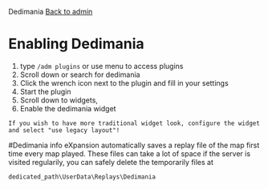 ﻿Dedimania
[Back to admin](admin.md)<br>

# Enabling Dedimania
1. type `/adm plugins` or use menu to access plugins
2. Scroll down or search for dedimania
3. Click the wrench icon next to the plugin and fill in your settings
4. Start the plugin
5. Scroll down to widgets,
6. Enable the dedimania widget

```
If you wish to have more traditional widget look, configure the widget and select "use legacy layout"!
```

#Dedimania info
eXpansion automatically saves a replay file of the map first time every map played.
These files can take a lot of space if the server is visited regularily, you can safely delete the temporarily files at

`dedicated_path\UserData\Replays\Dedimania`

